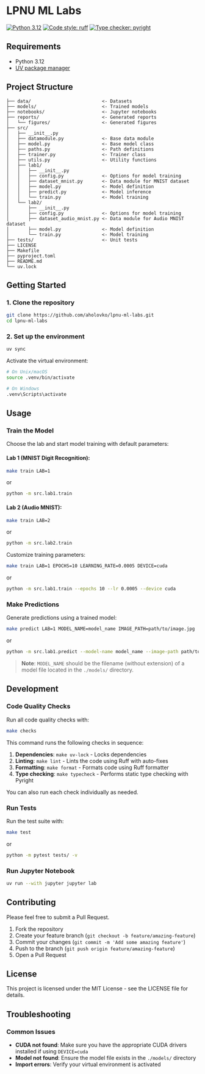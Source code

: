 # LPNU ML Labs

[![Python 3.12](https://img.shields.io/badge/python-3.12-blue.svg)](https://www.python.org/downloads/release/python-3120/)
[![Code style: ruff](https://img.shields.io/badge/code%20style-ruff-000000.svg)](https://github.com/astral-sh/ruff)
[![Type checker: pyright](https://img.shields.io/badge/type%20checker-pyright-3775A9.svg)](https://github.com/microsoft/pyright)

## Requirements

- Python 3.12
- [UV package manager](https://docs.astral.sh/uv/getting-started/installation/)

## Project Structure

```
├── data/                          <- Datasets
├── models/                        <- Trained models
├── notebooks/                     <- Jupyter notebooks
├── reports/                       <- Generated reports
│   └── figures/                   <- Generated figures
├── src/
│   ├── __init__.py
│   ├── datamodule.py              <- Base data module
│   ├── model.py                   <- Base model class
│   ├── paths.py                   <- Path definitions
│   ├── trainer.py                 <- Trainer class
│   ├── utils.py                   <- Utility functions
│   ├── lab1/
│   │   ├── __init__.py
│   │   ├── config.py              <- Options for model training
│   │   ├── dataset_mnist.py       <- Data module for MNIST dataset
│   │   ├── model.py               <- Model definition
│   │   ├── predict.py             <- Model inference
│   │   └── train.py               <- Model training
│   └── lab2/
│       ├── __init__.py
│       ├── config.py              <- Options for model training
│       ├── dataset_audio_mnist.py <- Data module for Audio MNIST dataset
│       ├── model.py               <- Model definition
│       └── train.py               <- Model training
├── tests/                         <- Unit tests
├── LICENSE
├── Makefile
├── pyproject.toml
├── README.md
└── uv.lock
```

## Getting Started

### 1. Clone the repository

```bash
git clone https://github.com/aholovko/lpnu-ml-labs.git
cd lpnu-ml-labs
```

### 2. Set up the environment

```bash
uv sync
```

Activate the virtual environment:
```bash
# On Unix/macOS
source .venv/bin/activate

# On Windows
.venv\Scripts\activate
```

## Usage

### Train the Model

Choose the lab and start model training with default parameters:

#### Lab 1 (MNIST Digit Recognition):

```bash
make train LAB=1
```
or
```bash
python -m src.lab1.train
```

#### Lab 2 (Audio MNIST):

```bash
make train LAB=2
```
or
```bash
python -m src.lab2.train
```

Customize training parameters:

```bash
make train LAB=1 EPOCHS=10 LEARNING_RATE=0.0005 DEVICE=cuda
```
or
```bash
python -m src.lab1.train --epochs 10 --lr 0.0005 --device cuda
```

### Make Predictions

Generate predictions using a trained model:

```bash
make predict LAB=1 MODEL_NAME=model_name IMAGE_PATH=path/to/image.jpg
```
or
```bash
python -m src.lab1.predict --model-name model_name --image-path path/to/image.jpg
```

> **Note**: `MODEL_NAME` should be the filename (without extension) of a model file located in the `./models/` directory.

## Development

### Code Quality Checks

Run all code quality checks with:

```bash
make checks
```

This command runs the following checks in sequence:

1. **Dependencies**: `make uv-lock` - Locks dependencies
2. **Linting**: `make lint` - Lints the code using Ruff with auto-fixes 
3. **Formatting**: `make format` - Formats code using Ruff formatter
4. **Type checking**: `make typecheck` - Performs static type checking with Pyright

You can also run each check individually as needed.

### Run Tests

Run the test suite with:

```bash
make test
```
or
```bash
python -m pytest tests/ -v
```

### Run Jupyter Notebook

```bash
uv run --with jupyter jupyter lab
```

## Contributing

Please feel free to submit a Pull Request.

1. Fork the repository
2. Create your feature branch (`git checkout -b feature/amazing-feature`)
3. Commit your changes (`git commit -m 'Add some amazing feature'`)
4. Push to the branch (`git push origin feature/amazing-feature`)
5. Open a Pull Request

## License

This project is licensed under the MIT License - see the LICENSE file for details.

## Troubleshooting

### Common Issues

- **CUDA not found**: Make sure you have the appropriate CUDA drivers installed if using `DEVICE=cuda`
- **Model not found**: Ensure the model file exists in the `./models/` directory
- **Import errors**: Verify your virtual environment is activated
